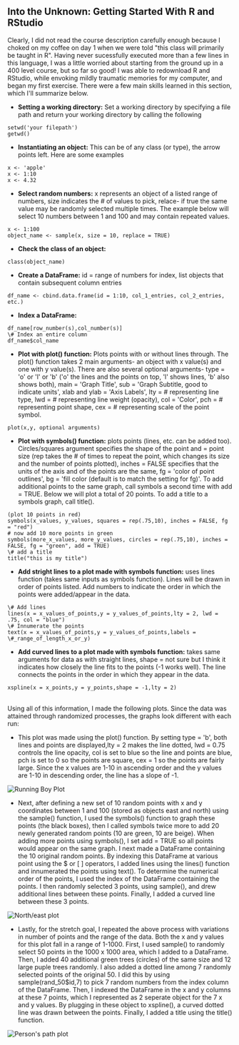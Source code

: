## Into the Unknown: Getting Started With R and RStudio
Clearly, I did not read the course description carefully enough because I choked on my coffee on day 1 when we were told "this class will primarily be taught in R". Having never sucessfully executed more than a few lines in this language, I was a little worried about starting from the ground up in a 400 level course, but so far so good! I was able to redownload R and RStudio, while envoking mildly traumatic memories for my computer, and began my first exercise. There were a few main skills learned in this section, which I'll summarize below.<br/>
- **Setting a working directory:** Set a working directory by specifying a file path and return your working directory by calling the following<br/>
```
setwd('your filepath')
getwd()
```
- **Instantiating an object:** This can be of any class (or type), the arrow points left. Here are some examples
```
x <- 'apple'
x <- 1:10
x <- 4.32
```
- **Select random numbers:** x represents an object of a listed range of numbers, size indicates the \# of values to pick, relace- if true the same value may be randomly selected multiple times. The example below will select 10 numbers between 1 and 100 and may contain repeated values.<br/>
```
x <- 1:100
object_name <- sample(x, size = 10, replace = TRUE)
```
- **Check the class of an object:**<br/>
```
class(object_name)
```
- **Create a DataFrame:** id = range of numbers for index, list objects that contain subsequent column entries<br/>
```
df_name <- cbind.data.frame(id = 1:10, col_1_entries, col_2_entries, etc.)
```
- **Index a DataFrame:**<br/>
```
df_name[row_number(s),col_number(s)]
\# Index an entire column
df_name$col_name
```
- **Plot with plot() function:** Plots points with or without lines through. The plot() function takes 2 main arguments- an object with x value(s) and one with y value(s). There are also several optional arguments- type = 'o' or 'l' or 'b' ('o' the lines and the points on top, 'l' shows lines, 'b' also shows both), main = 'Graph Title', sub = 'Graph Subtitle, good to indicate units', xlab and ylab = 'Axis Labels', lty = \# representing line type, lwd = \# representing line weight (opacity), col = 'Color', pch = \# representing point shape, cex = \# representing scale of the point symbol.<br/>
```
plot(x,y, optional arguments)
```
- **Plot with symbols() function:** plots points (lines, etc. can be added too). Circles/squares argument specifies the shape of the point and = point size (rep takes the \# of times to repeat the point, which changes its size and the number of points plotted), inches = FALSE specifies that the units of the axis and of the points are the same, fg = 'color of point outlines', bg = 'fill color (default is to match the setting for fg)'. To add additional points to the same graph, call symbols a second time with add = TRUE. Below we will plot a total of 20 points. To add a title to a symbols graph, call title().<br/>
```
(plot 10 points in red)
symbols(x_values, y_values, squares = rep(.75,10), inches = FALSE, fg = "red")
# now add 10 more points in green
symbols(more_x_values, more_y_values, circles = rep(.75,10), inches = FALSE, fg = "green", add = TRUE)
\# add a title
title("this is my title")
```
- **Add stright lines to a plot made with symbols function:** uses lines function (takes same inputs as symbols function). Lines will be drawn in order of points listed. Add numbers to indicate the order in which the points were added/appear in the data.<br/>
```
\# Add lines
lines(x = x_values_of_points,y = y_values_of_points,lty = 2, lwd = .75, col = "blue")
\# Innumerate the points
text(x = x_values_of_points,y = y_values_of_points,labels = \#_range_of_length_x_or_y)
```
- **Add curved lines to a plot made with symbols function:** takes same arguments for data as with straight lines, shape = not sure but I think it indicates how closely the line fits to the points (-1 works well). The line connects the points in the order in which they appear in the data.<br/>
```
xspline(x = x_points,y = y_points,shape = -1,lty = 2)
```
<br/>Using all of this information, I made the following plots. Since the data was attained through randomized processes, the graphs look different with each run:<br/>

- This plot was made using the plot() function. By setting type = 'b', both lines and points are displayed,lty = 2 makes the line dotted, lwd = 0.75 controls the line opacity, col is set to blue so the line and points are blue, pch is set to 0 so the points are square, cex = 1 so the points are fairly large. Since the x values are 1-10 in ascending order and the y values are 1-10 in descending order, the line has a slope of -1.<br/>

![Running Boy Plot](https://aeraposo.github.io/Data-440-Raposo/running_boy_plt.png)<br/>

- Next, after defining a new set of 10 random points with x and y coordinates between 1 and 100 (stored as objects east and north) using the sample() function, I used the symbols() function to graph these points (the black boxes), then I called symbols twice more to add 20 newly generated random points (10 are green, 10 are beige). When adding more points using symbols(), I set add = TRUE so all points would appear on the same graph. I next made a DataFrame containing the 10 original random points. By indexing this DataFrame at various point using the $ or \[ ] operators, I added lines using the lines() function and innumerated the points using text(). To determine the numerical order of the points, I used the index of the DataFrame containing the points. I then randomly selected 3 points, using sample(), and drew additional lines between these points. Finally, I added a curved line between these 3 points.<br/>

![North/east plot](https://aeraposo.github.io/Data-440-Raposo/north_east_plt.png)<br/>

- Lastly, for the stretch goal, I repeated the above process with variations in number of points and the range of the data. Both the x and y values for this plot fall in a range of 1-1000. First, I used sample() to randomly select 50 points in the 1000 x 1000 area, which I added to a DataFrame. Then, I added 40 additional green trees (circles) of the same size and 12 large puple trees randomly. I also added a dotted line among 7 randomly selected points of the original 50. I did this by using sample(rand_50$id,7) to pick 7 random numbers from the index column of the DataFrame. Then, I indexed the DataFrame in the x and y columns at these 7 points, which I represented as 2 seperate object for the 7 x and y values. By plugging in these object to xspline(), a curved dotted line was drawn between the points. Finally, I added a title using the title() function.<br/>

![Person's path plot](https://aeraposo.github.io/Data-440-Raposo/person_path_plt.png)<br/>

